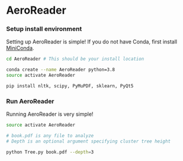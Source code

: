 # AeroReader
### Setup install environment
Setting up AeroReader is simple!
If you do not have Conda, first install [MiniConda](https://docs.conda.io/en/latest/miniconda.html).
```bash
cd AeroReader # This should be your install location

conda create --name AeroReader python=3.8
source activate AeroReader

pip install nltk, scipy, PyMuPDF, sklearn, PyQt5
```

### Run AeroReader
Running AeroReader is very simple!
```bash
source activate AeroReader

# book.pdf is any file to analyze
# Depth is an optional argument specifying cluster tree height

python Tree.py book.pdf --depth=3
```
